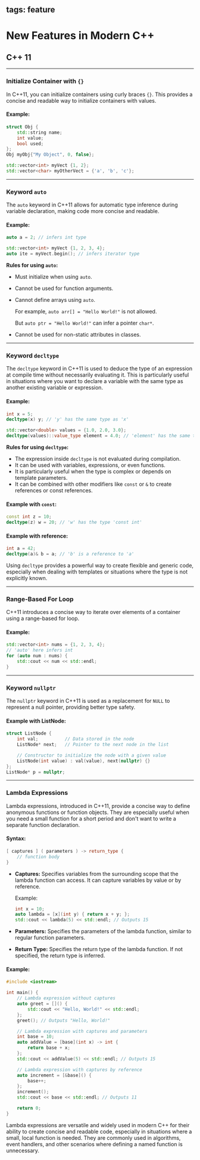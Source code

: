 tags: feature
---
# New Features in Modern C++

## **C++ 11**

---

### Initialize Container with `{}`

In C++11, you can initialize containers using curly braces `{}`. This provides a concise and readable way to initialize containers with values.

#### Example:
```cpp
struct Obj {
    std::string name;
    int value;
    bool used;
};
Obj myObj{"My Object", 0, false};

std::vector<int> myVect {1, 2};
std::vector<char> myOtherVect = {'a', 'b', 'c'};
```

---

### Keyword `auto`

The `auto` keyword in C++11 allows for automatic type inference during variable declaration, making code more concise and readable.

#### Example:
```cpp
auto a = 2; // infers int type

std::vector<int> myVect {1, 2, 3, 4};
auto ite = myVect.begin(); // infers iterator type
```

**Rules for using `auto`:**
- Must initialize when using `auto`.
- Cannot be used for function arguments.
- Cannot define arrays using `auto`.
  
  For example, `auto arr[] = "Hello World!"` is not allowed.
  
  But `auto ptr = "Hello World!"` can infer a pointer `char*`.
- Cannot be used for non-static attributes in classes.

---

### Keyword `decltype`

The `decltype` keyword in C++11 is used to deduce the type of an expression at compile time without necessarily evaluating it. This is particularly useful in situations where you want to declare a variable with the same type as another existing variable or expression.

#### Example:
```cpp
int x = 5;
decltype(x) y; // 'y' has the same type as 'x'

std::vector<double> values = {1.0, 2.0, 3.0};
decltype(values)::value_type element = 4.0; // 'element' has the same type as the elements in 'values'
```

**Rules for using `decltype`:**
- The expression inside `decltype` is not evaluated during compilation.
- It can be used with variables, expressions, or even functions.
- It is particularly useful when the type is complex or depends on template parameters.
- It can be combined with other modifiers like `const` or `&` to create references or const references.

#### Example with `const`:
```cpp
const int z = 10;
decltype(z) w = 20; // 'w' has the type 'const int'
```

#### Example with reference:
```cpp
int a = 42;
decltype(a)& b = a; // 'b' is a reference to 'a'
```

Using `decltype` provides a powerful way to create flexible and generic code, especially when dealing with templates or situations where the type is not explicitly known.

---

### Range-Based For Loop

C++11 introduces a concise way to iterate over elements of a container using a range-based for loop.

#### Example:
```cpp
std::vector<int> nums = {1, 2, 3, 4};
// 'auto' here infers int
for (auto num : nums) {
    std::cout << num << std::endl;
}
```

---

### Keyword `nullptr`

The `nullptr` keyword in C++11 is used as a replacement for `NULL` to represent a null pointer, providing better type safety.

#### Example with ListNode:
```cpp
struct ListNode {
    int val;          // Data stored in the node
    ListNode* next;   // Pointer to the next node in the list

    // Constructor to initialize the node with a given value
    ListNode(int value) : val(value), next(nullptr) {}
};
ListNode* p = nullptr;
```

---

### Lambda Expressions

Lambda expressions, introduced in C++11, provide a concise way to define anonymous functions or function objects. They are especially useful when you need a small function for a short period and don't want to write a separate function declaration.

#### Syntax:
```cpp
[ captures ] ( parameters ) -> return_type {
    // function body
}
```

- **Captures:** Specifies variables from the surrounding scope that the lambda function can access. It can capture variables by value or by reference.
  
  Example:
  ```cpp
  int x = 10;
  auto lambda = [x](int y) { return x + y; };
  std::cout << lambda(5) << std::endl; // Outputs 15
  ```

- **Parameters:** Specifies the parameters of the lambda function, similar to regular function parameters.

- **Return Type:** Specifies the return type of the lambda function. If not specified, the return type is inferred.

#### Example:

```cpp
#include <iostream>

int main() {
    // Lambda expression without captures
    auto greet = []() {
        std::cout << "Hello, World!" << std::endl;
    };
    greet(); // Outputs "Hello, World!"

    // Lambda expression with captures and parameters
    int base = 10;
    auto addValue = [base](int x) -> int {
        return base + x;
    };
    std::cout << addValue(5) << std::endl; // Outputs 15

    // Lambda expression with captures by reference
    auto increment = [&base]() {
        base++;
    };
    increment();
    std::cout << base << std::endl; // Outputs 11

    return 0;
}
```

Lambda expressions are versatile and widely used in modern C++ for their ability to create concise and readable code, especially in situations where a small, local function is needed. They are commonly used in algorithms, event handlers, and other scenarios where defining a named function is unnecessary.
